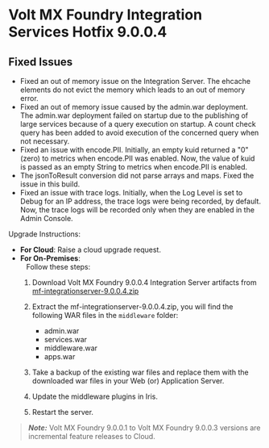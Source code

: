                            

Volt MX  Foundry Integration Services Hotfix 9.0.0.4
==================================================

Fixed Issues
------------

*   Fixed an out of memory issue on the Integration Server. The ehcache elements do not evict the memory which leads to an out of memory error.
*   Fixed an out of memory issue caused by the admin.war deployment. The admin.war deployment failed on startup due to the publishing of large services because of a query execution on startup. A count check query has been added to avoid execution of the concerned query when not necessary.
*   Fixed an issue with encode.PII. Initially, an empty kuid returned a "0" (zero) to metrics when encode.PII was enabled. Now, the value of kuid is passed as an empty String to metrics when encode.PII is enabled.
*   The jsonToResult conversion did not parse arrays and maps. Fixed the issue in this build.
*   Fixed an issue with trace logs. Initially, when the Log Level is set to Debug for an IP address, the trace logs were being recorded, by default. Now, the trace logs will be recorded only when they are enabled in the Admin Console.

Upgrade Instructions:

*   **For Cloud**: Raise a cloud upgrade request.
*   **For On-Premises**:  
       Follow these steps:
    1.  Download Volt MX Foundry 9.0.0.4 Integration Server artifacts from  
        [mf-integrationserver-9.0.0.4.zip](../Content/V9.0.x_V9.1.x_NotSupported.md)  

        <!-- [mf-integrationserver-9.0.0.4.zip](http://download.voltmx.com/onpremise/mobilefoundry/server/9.0.0.4/mf-integrationserver-9.0.0.4.zip)   -->

    2.  Extract the mf-integrationserver-9.0.0.4.zip, you will find the following WAR files in the `middleware` folder:
        *   admin.war
        *   services.war
        *   middleware.war
        *   apps.war
    3.  Take a backup of the existing war files and replace them with the downloaded war files in your Web (or) Application Server.
    4.  Update the middleware plugins in Iris.
    5.  Restart the server.

> **_Note:_** Volt MX Foundry 9.0.0.1 to Volt MX Foundry 9.0.0.3 versions are incremental feature releases to Cloud.
